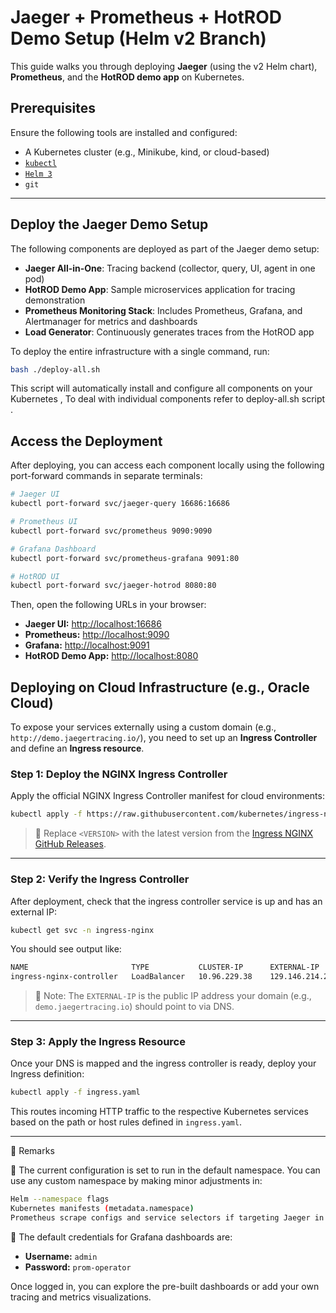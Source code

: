 # Jaeger + Prometheus + HotROD Demo Setup (Helm v2 Branch)

This guide walks you through deploying **Jaeger** (using the v2 Helm chart), **Prometheus**, and the **HotROD demo app** on Kubernetes.

## Prerequisites

Ensure the following tools are installed and configured:

- A Kubernetes cluster (e.g., Minikube, kind, or cloud-based)
- [`kubectl`](https://kubernetes.io/docs/tasks/tools/)
- [`Helm 3`](https://helm.sh/docs/intro/install/)
- `git`

---

## Deploy the Jaeger Demo Setup

The following components are deployed as part of the Jaeger demo setup:

- **Jaeger All-in-One**: Tracing backend (collector, query, UI, agent in one pod)
- **HotROD Demo App**: Sample microservices application for tracing demonstration
- **Prometheus Monitoring Stack**: Includes Prometheus, Grafana, and Alertmanager for metrics and dashboards
- **Load Generator**: Continuously generates traces from the HotROD app

To deploy the entire infrastructure with a single command, run:

```bash
bash ./deploy-all.sh
```
This script will automatically install and configure all components on your Kubernetes , To deal with individual components refer to deploy-all.sh script . 

## Access the Deployment

After deploying, you can access each component locally using the following port-forward commands in separate terminals:

```bash
# Jaeger UI
kubectl port-forward svc/jaeger-query 16686:16686

# Prometheus UI
kubectl port-forward svc/prometheus 9090:9090

# Grafana Dashboard
kubectl port-forward svc/prometheus-grafana 9091:80

# HotROD UI
kubectl port-forward svc/jaeger-hotrod 8080:80
```

Then, open the following URLs in your browser:

- **Jaeger UI:** [http://localhost:16686](http://localhost:16686)
- **Prometheus:** [http://localhost:9090](http://localhost:9090)
- **Grafana:** [http://localhost:9091](http://localhost:9091)
- **HotROD Demo App:** [http://localhost:8080](http://localhost:8080)

## Deploying on Cloud Infrastructure (e.g., Oracle Cloud)

To expose your services externally using a custom domain (e.g., `http://demo.jaegertracing.io/`), you need to set up an **Ingress Controller** and define an **Ingress resource**.

### Step 1: Deploy the NGINX Ingress Controller

Apply the official NGINX Ingress Controller manifest for cloud environments:

```bash
kubectl apply -f https://raw.githubusercontent.com/kubernetes/ingress-nginx/controller-v<VERSION>/deploy/static/provider/cloud/deploy.yaml
```

> 🔁 Replace `<VERSION>` with the latest version from the [Ingress NGINX GitHub Releases](https://github.com/kubernetes/ingress-nginx/releases).

---

### Step 2: Verify the Ingress Controller

After deployment, check that the ingress controller service is up and has an external IP:

```bash
kubectl get svc -n ingress-nginx
```

You should see output like:

```bash
NAME                       TYPE           CLUSTER-IP      EXTERNAL-IP       PORT(S)                       AGE
ingress-nginx-controller   LoadBalancer   10.96.229.38    129.146.214.219   80:30756/TCP,443:30118/TCP    1h
```

> 🧠 Note: The `EXTERNAL-IP` is the public IP address your domain (e.g., `demo.jaegertracing.io`) should point to via DNS.

---

### Step 3: Apply the Ingress Resource

Once your DNS is mapped and the ingress controller is ready, deploy your Ingress definition:

```bash
kubectl apply -f ingress.yaml
```

This routes incoming HTTP traffic to the respective Kubernetes services based on the path or host rules defined in `ingress.yaml`.

---

🔧 Remarks

📌 The current configuration is set to run in the default namespace.
You can use any custom namespace by making minor adjustments in:
``` bash
Helm --namespace flags
Kubernetes manifests (metadata.namespace)
Prometheus scrape configs and service selectors if targeting Jaeger in a different namespace
```
📌 The default credentials for Grafana dashboards are:

- **Username:** `admin`
- **Password:** `prom-operator`

Once logged in, you can explore the pre-built dashboards or add your own tracing and metrics visualizations.